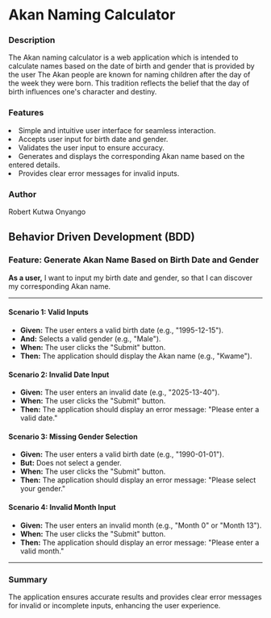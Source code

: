 <h1> Akan Naming Calculator</h1>

<h3>Description</h3>

The Akan naming calculator is a web application which is intended to calculate names based on the 
date of birth and gender that is provided by the user
The Akan people are known for naming children after the day of the week they were born. 
This tradition reflects the belief that the day of birth influences one's character and destiny.

<h3>Features</h3>

<li>Simple and intuitive user interface for seamless interaction.</li>
<li>Accepts user input for birth date and gender.</li>
<li>Validates the user input to ensure accuracy.</li>
<li>Generates and displays the corresponding Akan name based on the entered details.</li>
<li>Provides clear error messages for invalid inputs.</li>

<h3>Author</h3>

Robert Kutwa Onyango

<section id="bdd">
  <h2>Behavior Driven Development (BDD)</h2>
  
  <h3>Feature: Generate Akan Name Based on Birth Date and Gender</h3>
  <p>
    <strong>As a user,</strong> I want to input my birth date and gender, so that I can discover my corresponding Akan name.
  </p>

  <hr>
  
  <h4>Scenario 1: Valid Inputs</h4>
  <ul>
    <li><strong>Given:</strong> The user enters a valid birth date (e.g., "1995-12-15").</li>
    <li><strong>And:</strong> Selects a valid gender (e.g., "Male").</li>
    <li><strong>When:</strong> The user clicks the "Submit" button.</li>
    <li><strong>Then:</strong> The application should display the Akan name (e.g., "Kwame").</li>
  </ul>

  <h4>Scenario 2: Invalid Date Input</h4>
  <ul>
    <li><strong>Given:</strong> The user enters an invalid date (e.g., "2025-13-40").</li>
    <li><strong>When:</strong> The user clicks the "Submit" button.</li>
    <li><strong>Then:</strong> The application should display an error message: "Please enter a valid date."</li>
  </ul>

  <h4>Scenario 3: Missing Gender Selection</h4>
  <ul>
    <li><strong>Given:</strong> The user enters a valid birth date (e.g., "1990-01-01").</li>
    <li><strong>But:</strong> Does not select a gender.</li>
    <li><strong>When:</strong> The user clicks the "Submit" button.</li>
    <li><strong>Then:</strong> The application should display an error message: "Please select your gender."</li>
  </ul>

  <h4>Scenario 4: Invalid Month Input</h4>
  <ul>
    <li><strong>Given:</strong> The user enters an invalid month (e.g., "Month 0" or "Month 13").</li>
    <li><strong>When:</strong> The user clicks the "Submit" button.</li>
    <li><strong>Then:</strong> The application should display an error message: "Please enter a valid month."</li>
  </ul>

  <hr>
  
  <h3>Summary</h3>
  <p>
    The application ensures accurate results and provides clear error messages for invalid or incomplete inputs, enhancing the user experience.
  </p>
</section>

